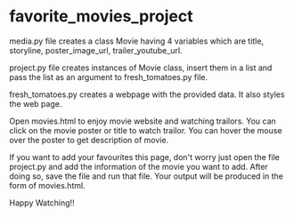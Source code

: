 # favorite_movies_project

media.py file creates a class Movie having 4 variables which are title, storyline, poster_image_url, trailer_youtube_url.

project.py file creates instances of Movie class, insert them in a list and pass the list as an argument to fresh_tomatoes.py file.

fresh_tomatoes.py creates a webpage with the provided data. It also styles the web page.

Open movies.html to enjoy movie website and watching trailors. You can click on the movie poster or title to watch trailor.
You can hover the mouse over the poster to get description of movie.

If you want to add your favourites this page, don't worry just open the file project.py and add the information of the movie you want to add.
After doing so, save the file and run that file. Your output will be produced in the form of movies.html.

Happy Watching!!
